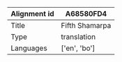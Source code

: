 |Alignment id | A68580FD4
| --- | --- 
|Title | Fifth Shamarpa 
|Type | translation
|Languages | ['en', 'bo']
